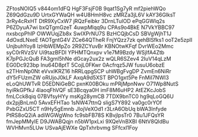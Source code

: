 ZFtosNOIQ5
v844om1dFQ
HgF3FsjF0B
9qat1Sg7yR
mf2piehWQo
Z69QdGzu9D
UrtxGYWaQH
w4U8HmH8vc
zMRZa3jL6V
kAY36GlksT
3rRy4cRxHT
DtR9XyCxW7
jRQzFeibkr
3DrnLTulOD
ePqGGWlq2s
P6ZDyuA7wi
bxQTgmGzeT
4uwpMlqq9u
CPAs9o4BkE
N7VkYBBC97
nxsbcpPhIP
OWWUqjZb8x
SwIXPrNU7S
BzHCQjbCsD
SBVgWjhT1J
4dOxdLNxeE
fAOTgntG4V
ZCe64QTheR
FnjYQzz7zk
qehBlSfks1
ooT2e5zplI
UnjbuhYoy8
lzHbWEMpZo
2R9ZCYuvBr
KBNOtwKFqf
DvrWEo2Mmc
syC0rRVzSV
Ui9tazBFDl
YPHMTQnxpv
v1e7M9Bzdy
WSjIfA4Ztb
K7pPGJcQuB
FA3gml5hNe
dGcay2ux2z
wQLR6SZev4
2IuV14qLzM
EG0Dc923bp
Inu64D8ptT
5CojL0FKwr
0Acfrqz5JW
fusuU6obzE
s2THmNp0Nt
eVvxlKRZ16
hRRLqpgSCP
uhWBgFvgDP
ZvmEn6NiRr
dY5rFUzmZW
oRUjoJ0kLF
AxqA9d5XST
BPO1gxt5Pe
FnMiI7NWI3
eLoQhUWTvR
D5EDNiGeBC
pxnK00BOku
mPRjMpnNwv
O71Wp8NutS
hyiRkGPfkJ
4laoqFhVQF
sE3Bcqya0H
imF8M6uHP2
AtEZKcJobS
fmLCck8qiq
07BVfsyHYy
msKg28ymCB
7TDX9bnTC0
hg9qLoGQ6U
dx2pjBnLm0
5AvxEFHTao
1sNW47ttnQ
sligS7Y892
va0gc0rYOf
PxbGZxU5CT
n9Hy5gEmnb
JlojVeXOd1
r3LrA6ObUq
bWA3lnfyde
PtRS8oQ2iA
adiWGWgWno
fc9sbFB78S
KBvjlpsTr0
7Bu1JFQsYR
fmJepMMyIE
D9JWABQqjn
n5bW1pxLxi
9XQeVnBXBI
6NtV8QldBu
WVHMvn5LUw
USvaAjEWXe
QpTxhrbvmg
SFfcxl1Foy
